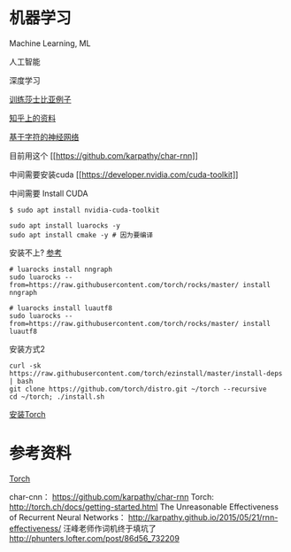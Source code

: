 # 机器学习

Machine Learning, ML

人工智能

深度学习

[训练莎士比亚例子](http://blog.csdn.net/liuxiabing150/article/details/46756147)

[知乎上的资料](https://www.zhihu.com/question/29411132)

[基于字符的神经网络](https://github.com/yoonkim/lstm-char-cnn)

目前用这个 [[https://github.com/karpathy/char-rnn]]

中间需要安装cuda [[https://developer.nvidia.com/cuda-toolkit]]

中间需要 Install CUDA

```
$ sudo apt install nvidia-cuda-toolkit
```

```shell
sudo apt install luarocks -y
sudo apt install cmake -y # 因为要编译
```

安装不上? [参考](https://github.com/torch/nngraph/issues/52)
```shell
# luarocks install nngraph 
sudo luarocks --from=https://raw.githubusercontent.com/torch/rocks/master/ install nngraph
```
```
# luarocks install luautf8
sudo luarocks --from=https://raw.githubusercontent.com/torch/rocks/master/ install luautf8
```

安装方式2

```
curl -sk https://raw.githubusercontent.com/torch/ezinstall/master/install-deps | bash  
git clone https://github.com/torch/distro.git ~/torch --recursive  
cd ~/torch; ./install.sh 
```


[安装Torch](https://torch.ch/docs/getting-started.html#_)


# 参考资料

[Torch](https://torch.ch/)

char-cnn：
https://github.com/karpathy/char-rnn
Torch:
http://torch.ch/docs/getting-started.html
The Unreasonable Effectiveness of Recurrent Neural Networks：
http://karpathy.github.io/2015/05/21/rnn-effectiveness/
汪峰老师作词机终于填坑了
http://phunters.lofter.com/post/86d56_732209